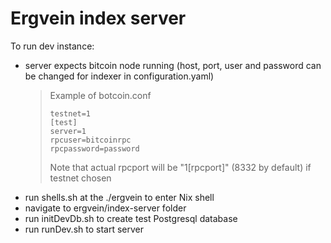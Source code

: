 # Ergvein index server

To run dev instance:
* server expects bitcoin node running (host, port, user and password can be changed for indexer in configuration.yaml)
  >  Example of botcoin.conf
  >  ```
  >  testnet=1
  >  [test]
  >  server=1
  >  rpcuser=bitcoinrpc
  >  rpcpassword=password
  >  ```
  >  Note that actual rpcport will be "1[rpcport]" (8332 by default) if testnet chosen
* run shells.sh at the ./ergvein to enter Nix shell
* navigate to ergvein/index-server folder
* run initDevDb.sh to create test Postgresql database
* run runDev.sh to start server
